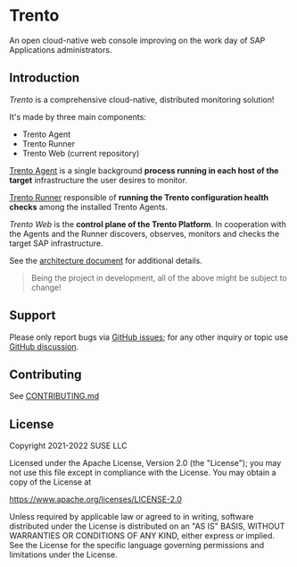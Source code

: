 # Trento

An open cloud-native web console improving on the work day of SAP Applications administrators.

## Introduction

_Trento_ is a comprehensive cloud-native, distributed monitoring solution!

It's made by three main components:

- Trento Agent
- Trento Runner
- Trento Web (current repository)

[Trento Agent](https://github.com/trento-project/agent) is a single background **process running in each host of the target** infrastructure the user desires to monitor.

[Trento Runner](https://github.com/trento-project/runner) responsible of **running the Trento configuration health checks** among the installed Trento Agents.

_Trento Web_ is the **control plane of the Trento Platform**.
In cooperation with the Agents and the Runner discovers, observes, monitors and checks the target SAP infrastructure.

See the [architecture document](./docs/architecture/trento-architecture.md) for additional details.

> Being the project in development, all of the above might be subject to change!

## Support

Please only report bugs via [GitHub issues](https://github.com/trento-project/web/issues);
for any other inquiry or topic use [GitHub discussion](https://github.com/trento-project/trento/discussions).

## Contributing

See [CONTRIBUTING.md](CONTRIBUTING.md)

## License

Copyright 2021-2022 SUSE LLC

Licensed under the Apache License, Version 2.0 (the "License"); you may not use
this file except in compliance with the License. You may obtain a copy of the
License at

https://www.apache.org/licenses/LICENSE-2.0

Unless required by applicable law or agreed to in writing, software distributed
under the License is distributed on an "AS IS" BASIS, WITHOUT WARRANTIES OR
CONDITIONS OF ANY KIND, either express or implied. See the License for the
specific language governing permissions and limitations under the License.